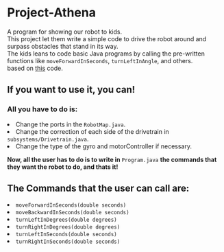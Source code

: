 # Project-Athena
A program for showing our robot to kids. <br>
This project let them write a simple code to drive the robot around and surpass obstacles that stand in its way. <br>
The kids leans to code basic Java programs by calling the pre-written functions like `moveForwardInSeconds`, `turnLeftInAngle`, and others. <br>
based on <a href="https://github.com/Spikes-2212-Programming-Guild/Freshman-Presentation-2021">this</a> code.

<h2>If you want to use it, you can!</h2>
<h3>All you have to do is:</h3>
<li>Change the ports in the <code>RobotMap.java</code>.</li>
<li>Change the correction of each side of the drivetrain in <code>subsystems/Drivetrain.java</code>.</li>
<li>Change the type of the gyro and motorController if necessary.</li>

<b>Now, all the user has to do is to write in </b> <code>Program.java</code> <b> the commands that they want the robot to do, and thats it!</b>
<h2>The Commands that the user can call are:</h2>
<li><code>moveForwardInSeconds(double seconds)</code></li>
<li><code>moveBackwardInSeconds(double seconds)</code></li>
<li><code>turnLeftInDegrees(double degrees)</code></li>
<li><code>turnRightInDegrees(double degrees)</code></li>
<li><code>turnLeftInSeconds(double seconds)</code></li>
<li><code>turnRightInSeconds(double seconds)</code></li>
